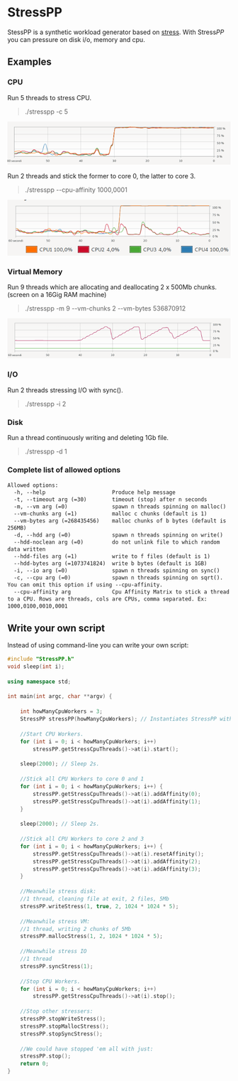 # StressPP
StessPP is a synthetic workload generator based on [stress](https://linux.die.net/man/1/stress).
With Stress*PP* you can pressure on disk i/o, memory and cpu.

## Examples
### CPU

Run 5 threads to stress CPU.
> ./stresspp -c 5
<p align="center">
<img src="docs/stress_cpu_0.png?raw=true">
</p>


Run 2 threads and stick the former to core 0, the latter to core 3.
> ./stresspp --cpu-affinity 1000,0001
<p align="center">
<img src="docs/stress_cpu_1.png?raw=true">
</p>


### Virtual Memory
Run 9 threads which are allocating and deallocating 2 x 500Mb chunks. (screen on a 16Gig RAM machine)
> ./stresspp -m 9 --vm-chunks 2 --vm-bytes 536870912

<p align="center">
<img src="docs/stress_vm_0.png?raw=true">
</p>


### I/O
Run 2 threads stressing I/O with sync().
> ./stresspp -i 2

### Disk
Run a thread continuously writing and deleting 1Gb file.
> ./stresspp -d 1

### Complete list of allowed options
```
Allowed options:
  -h, --help                     Produce help message
  -t, --timeout arg (=30)        timeout (stop) after n seconds
  -m, --vm arg (=0)              spawn n threads spinning on malloc()
  --vm-chunks arg (=1)           malloc c chunks (default is 1)
  --vm-bytes arg (=268435456)    malloc chunks of b bytes (default is 256MB)
  -d, --hdd arg (=0)             spawn n threads spinning on write()
  --hdd-noclean arg (=0)         do not unlink file to which random data written
  --hdd-files arg (=1)           write to f files (default is 1)
  --hdd-bytes arg (=1073741824)  write b bytes (default is 1GB)
  -i, --io arg (=0)              spawn n threads spinning on sync()
  -c, --cpu arg (=0)             spawn n threads spinning on sqrt(). You can omit this option if using --cpu-affinity.
  --cpu-affinity arg             Cpu Affinity Matrix to stick a thread to a CPU. Rows are threads, cols are CPUs, comma separated. Ex: 1000,0100,0010,0001
```

## Write your own script
Instead of using command-line you can write your own script:
```cpp
#include "StressPP.h"
void sleep(int i);

using namespace std;

int main(int argc, char **argv) {

    int howManyCpuWorkers = 3;
    StressPP stressPP(howManyCpuWorkers); // Instantiates StressPP with 3 stress-cpu threads ready to start.

    //Start CPU Workers.
    for (int i = 0; i < howManyCpuWorkers; i++)
        stressPP.getStressCpuThreads()->at(i).start();

    sleep(2000); // Sleep 2s.

    //Stick all CPU Workers to core 0 and 1
    for (int i = 0; i < howManyCpuWorkers; i++) {
        stressPP.getStressCpuThreads()->at(i).addAffinity(0);
        stressPP.getStressCpuThreads()->at(i).addAffinity(1);
    }

    sleep(2000); // Sleep 2s.

    //Stick all CPU Workers to core 2 and 3
    for (int i = 0; i < howManyCpuWorkers; i++) {
        stressPP.getStressCpuThreads()->at(i).resetAffinity();
        stressPP.getStressCpuThreads()->at(i).addAffinity(2);
        stressPP.getStressCpuThreads()->at(i).addAffinity(3);
    }

    //Meanwhile stress disk:
    //1 thread, cleaning file at exit, 2 files, 5Mb
    stressPP.writeStress(1, true, 2, 1024 * 1024 * 5);

    //Meanwhile stress VM:
    //1 thread, writing 2 chunks of 5Mb
    stressPP.mallocStress(1, 2, 1024 * 1024 * 5);

    //Meanwhile stress IO
    //1 thread
    stressPP.syncStress(1);

    //Stop CPU Workers.
    for (int i = 0; i < howManyCpuWorkers; i++)
        stressPP.getStressCpuThreads()->at(i).stop();

    //Stop other stressers:
    stressPP.stopWriteStress();
    stressPP.stopMallocStress();
    stressPP.stopSyncStress();

    //We could have stopped 'em all with just:
    stressPP.stop();
    return 0;
}
```
